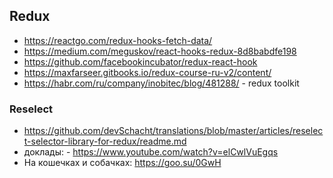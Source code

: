 ## Redux

- https://reactgo.com/redux-hooks-fetch-data/
- https://medium.com/meguskov/react-hooks-redux-8d8babdfe198
- https://github.com/facebookincubator/redux-react-hook
- https://maxfarseer.gitbooks.io/redux-course-ru-v2/content/
- https://habr.com/ru/company/inobitec/blog/481288/ - redux toolkit

### Reselect
- https://github.com/devSchacht/translations/blob/master/articles/reselect-selector-library-for-redux/readme.md
- доклады: - https://www.youtube.com/watch?v=elCwlVuEgqs
- На кошечках и собачках: https://goo.su/0GwH
